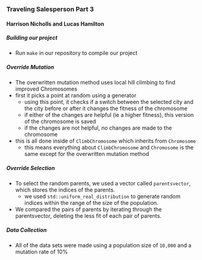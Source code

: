 ### Traveling Salesperson Part 3

#### Harrison Nicholls and Lucas Hamilton

##### Building our project
- Run `make` in our repository to compile our project
##### Override Mutation
- The overwritten mutation method uses local hill climbing to find improved Chromosomes
- first it picks a point at random using a generator
  - using this point, it checks if a switch between the selected city and the city before or after it changes the fitness of the chromosome
  - if either of the changes are helpful (ie a higher fitness), this version of the chromosome is saved
  - if the changes are not helpful, no changes are made to the chromosome
- this is all done inside of `ClimbChromosome` which inherits from `Chromosome`
  - this means everything about `ClimbChromosome` and `Chromosome` is the same except for the overwritten mutation method


##### Override Selection
- To select the random parents, we used a vector called `parentsvector`, which stores the indices of the parents.
  - we used `std::uniform_real_distribution` to generate random indices within the range of the size of the population.
- We compared the pairs of parents by iterating through the parentsvector, deleting the less fit of each pair of parents.


##### Data Collection
- All of the data sets were made using a population size of `10,000` and a mutation rate of 10%
